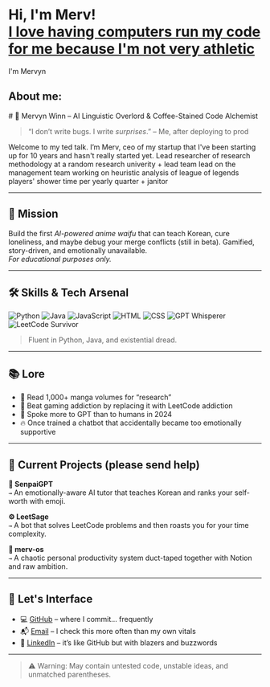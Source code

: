 <h1>Hi, I'm Merv! <br/><a href="https://github.com/Rav3nsteel35">I love having computers run my code for me because I'm not very athletic </a></h1>

I'm Mervyn

<h2>About me:</h2>
# 🧠 Mervyn Winn – AI Linguistic Overlord & Coffee-Stained Code Alchemist

> “I don’t write bugs. I write *surprises*.” – Me, after deploying to prod

Welcome to my ted talk. I’m Merv, ceo of my startup that I've been starting up for 10 years and hasn't really started yet. Lead researcher of research methodology at a random research univerity + lead team lead on the management team working on heuristic analysis of league of legends players' shower time per yearly quarter + janitor 

---

## 🧬 Mission

Build the first *AI-powered anime waifu* that can teach Korean, cure loneliness, and maybe debug your merge conflicts (still in beta). Gamified, story-driven, and emotionally unavailable.  
*For educational purposes only.*

---

## 🛠️ Skills & Tech Arsenal

![Python](https://img.shields.io/badge/-Python-3776AB?style=flat&logo=python&logoColor=white)
![Java](https://img.shields.io/badge/-Java-007396?style=flat&logo=java&logoColor=white)
![JavaScript](https://img.shields.io/badge/-JavaScript-F7DF1E?style=flat&logo=javascript&logoColor=black)
![HTML](https://img.shields.io/badge/-HTML5-E34F26?style=flat&logo=html5&logoColor=white)
![CSS](https://img.shields.io/badge/-CSS3-1572B6?style=flat&logo=css3&logoColor=white)
![GPT Whisperer](https://img.shields.io/badge/-GPT_Whisperer-critical?style=flat&logo=openai&logoColor=white)
![LeetCode Survivor](https://img.shields.io/badge/-LeetCode_Survivor-yellow)

> Fluent in Python, Java, and existential dread.

---

## 📚 Lore

- 📖 Read 1,000+ manga volumes for “research”
- 👾 Beat gaming addiction by replacing it with LeetCode addiction
- 💬 Spoke more to GPT than to humans in 2024
- 🔥 Once trained a chatbot that accidentally became too emotionally supportive

---

## 🚧 Current Projects (please send help)

**🧠 SenpaiGPT**  
`→` An emotionally-aware AI tutor that teaches Korean and ranks your self-worth with emoji.

**⚙️ LeetSage**  
`→` A bot that solves LeetCode problems and then roasts you for your time complexity.

**📒 merv-os**  
`→` A chaotic personal productivity system duct-taped together with Notion and raw ambition.

---

## 🧃 Let's Interface

- 💻 [GitHub](https://github.com/Rav3nsteel35) – where I commit… frequently
- 📬 [Email](mailto:mwinn5@u.rochester.edu) – I check this more often than my own vitals
- 👔 [LinkedIn](https://www.linkedin.com/in/mervyn-winn-961276180/) – it’s like GitHub but with blazers and buzzwords

---

> ⚠️ Warning: May contain untested code, unstable ideas, and unmatched parentheses.

